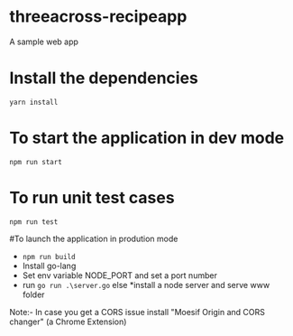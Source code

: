 # threeacross-recipeapp
A sample web app

# Install the dependencies
```yarn install```

# To start the application in dev mode
```npm run start```

# To run unit test cases
```npm run test```

#To launch the application in prodution mode
* ```npm run build```
* Install go-lang
* Set env variable NODE_PORT and set a port number
* run ```go run .\server.go```
else 
*install a node server and serve www folder

Note:- In case you get a CORS issue install "Moesif Origin and CORS changer" (a Chrome Extension)
